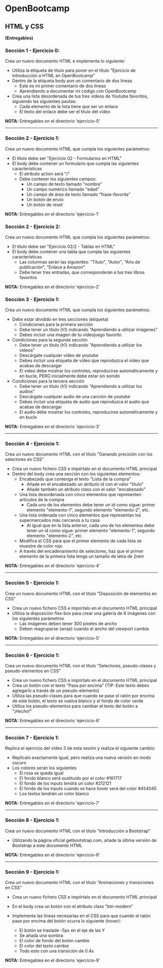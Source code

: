 # OpenBootcamp
## HTML y CSS

**(Entregables)**

### Sección 1 - Ejercicio 0:

Crea un nuevo documento HTML e implementa lo siguiente:

- Utiliza la etiqueta de título para poner en el título "Ejercicio de Introducción a HTML en OpenBootcamp"
- Dentro de la etiqueta body pon un comentario de dos líneas
  - Este es mi primer comentario de dos líneas
  - Aprendiendo a documentar mi código con OpenBootcamp
- Crea una lista desordenada de tus tres vídeos de Youtube favoritos, siguiendo las siguientes pautas:
  - Cada elemento de la lista tiene que ser un enlace
  - El texto del enlace debe ser el título del vídeo

**NOTA:** Entregables en el directorio 'ejercicio-0'
___

### Sección 2 - Ejercicio 1:

Crea un nuevo documento HTML que cumpla los siguientes parámetros:

- El título debe ser "Ejercicio 02 - Formularios en HTML"
- El body debe contener un formulario que cumpla las siguientes características
  - El atributo action será "/"
  - Debe contener los siguientes campos:
    - Un campo de texto llamado "nombre"
    - Un campo numérico llamado "edad"
    - Un campo de área de texto llamado "frase-favorita"
    - Un botón de envío
    - Un botón de reset

**NOTA:** Entregables en el directorio 'ejercicio-1'

### Sección 2 - Ejercicio 2:

Crea un nuevo documento HTML que cumpla los siguientes parámetros:

- El título debe ser "Ejercicio 02/2 - Tablas en HTML"
- El body debe contener una tabla que cumpla las siguientes características
  - Las columnas serán las siguientes: "Título", "Autor", "Año de publicación", "Enlace a Amazon"
  - Debe tener tres entradas, que corresponderán a tus tres libros favoritos

**NOTA:** Entregables en el directorio 'ejercicio-2'

### Sección 3 - Ejercicio 1:

Crea un nuevo documento HTML que cumpla los siguientes parámetros:

- Debe estar dividido en tres secciones (etiqueta)
  - Condiciones para la primera sección
  - Debe tener un título (h1) indicando "Aprendiendo a utilizar imágenes"
  - Debes incluir una imagen de tu videojuego favorito
- Condiciones para la segunda sección
  - Debe tener un título (h1) indicando "Aprendiendo a utilizar los vídeos"
  - Descárgate cualquier vídeo de youtube
  - Debes incluir una etiqueta de vídeo que reproduzca el vídeo que acabas de descargar
  - El vídeo debe mostrar los controles, reproducirse automáticamente y en bucle, PERO inicialmente debe estar sin sonido
- Condiciones para la tercera sección
  - Debe tener un título (h1) indicando "Aprendiendo a utilizar los audios"
  - Descárgate cualquier audio de una canción de youtube
  - Debes incluir una etiqueta de audio que reproduzca el audio que acabas de descargar
  - El audio debe mostrar los controles, reproducirse automáticamente y en bucle

**NOTA:** Entregables en el directorio 'ejercicio-3'
___
### Sección 4 - Ejercicio 1:

Crea un nuevo documento HTML con el título "Ganando precisión con los selectores en CSS"

- Crea un nuevo fichero CSS e impórtalo en el documento HTML principal
- Dentro del body crea una sección con los siguientes elementos:
  - Encabezado que contenga el texto "Lista de la compra"
    - Añade en el encabezado un atributo id con el valor "titulo"
    - Añade también un atributo class con el valor "encabezado"
  - Una lista desordenada con cinco elementos que representen artículos de la compra
    - Cada uno de los elementos debe tener un id como sigue: primer elemento "elemento-1", segundo elemento "elemento-2", etc.
  - Una lista ordenada con cinco elementos que representan los supermercados más cercanos a tu casa
    - Al igual que en la lista anterior, cada uno de los elementos debe tener un id como sigue: primer elemento "elemento-1", segundo elemento "elemento-2", etc.
  - Modifica el CSS para que el primer elemento de cada lista se muestre de color rojo
  - A través del encadenamiento de selectores, haz que el primer elemento de la primera lista tenga un tamaño de letra de 2rem

**NOTA:** Entregables en el directorio 'ejercicio-4'
___
### Sección 5 - Ejercicio 1:

Crea un nuevo documento HTML con el título "Disposición de elementos en CSS"

- Crea un nuevo fichero CSS e impórtalo en el documento HTML principal
- Utiliza la disposición flex-box para crear una galería de 6 imágenes con los siguientes parámetros
  - Las imágenes deben tener 300 píxeles de ancho
  - Deben reagruparse (wrap) cuando el ancho del viewport cambia

**NOTA:** Entregables en el directorio 'ejercicio-5'
___
### Sección 6 - Ejercicio 1:

Crea un nuevo documento HTML con el título "Selectores, pseudo-clases y pseudo-elementos en CSS"

- Crea un nuevo fichero CSS e impórtalo en el documento HTML principal
- Crea un botón con el texto "Pasa por encima" (TIP: Este texto debes agregarlo a través de un pseudo-elemento)
- Utiliza las pseudo-clases para que cuando se pase el ratón por encima de este botón, el texto se vuelva blanco y el fondo de color verde
- Utiliza los pseudo-elementos para cambiar el texto del botón a "¡Hecho!"

**NOTA:** Entregables en el directorio 'ejercicio-6'
___
### Sección 7 - Ejercicio 1:

Replica el ejercicio del vídeo 3 de esta sesión y realiza el siguiente cambio:

- Replícalo exactamente igual, pero realiza una nueva versión en modo oscuro
- Los colores serán los siguientes
  - El rosa se queda igual
  - El fondo blanco será sustituido por el color #161717
  - El fondo de los inputs tendrá un color #212121
  - El fondo de los inputs cuando se hace hover será del color #454045
  - Los textos tendrán un color blanco

**NOTA:** Entregables en el directorio 'ejercicio-7'
___
### Sección 8 - Ejercicio 1:

Crea un nuevo documento HTML con el título "Introducción a Bootstrap"

- Utilizando la página oficial getbootstrap.com, añade la última versión de Bootstrap a este documento HTML

**NOTA:** Entregables en el directorio 'ejercicio-8'
___
### Sección 9 - Ejercicio 1:

Crea un nuevo documento HTML con el título "Animaciones y transiciones en CSS"

- Crea un nuevo fichero CSS e impórtalo en el documento HTML principal
- En el body crea un botón con el atributo class "btn-modern"
- Implementa las líneas necesarias en el CSS para que cuando el ratón pase por encima del botón ocurra lo siguiente (hover):

  - El botón se traslade -5px en el eje de las Y
  - Se añada una sombra
  - El color de fondo del botón cambie
  - El color del texto cambie
  - Todo esto con una transición de 0.4s

**NOTA:** Entregables en el directorio 'ejercicio-9'